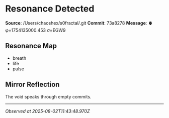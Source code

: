 # Resonance Detected

**Source**: /Users/chaoshex/s0fractal/.git
**Commit**: 73a8278
**Message**: 🫀 φ=1754135000.453 σ=EGW9 

## Resonance Map
- breath
- life
- pulse

## Mirror Reflection
The void speaks through empty commits.

---
*Observed at 2025-08-02T11:43:48.970Z*
